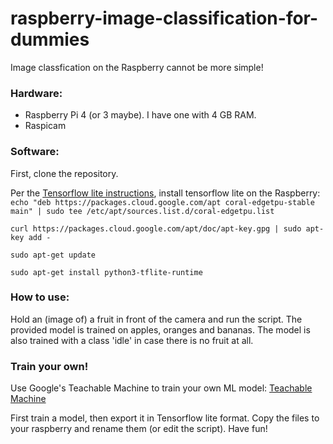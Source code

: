 # raspberry-image-classification-for-dummies

Image classfication on the Raspberry cannot be more simple! 

### Hardware:
- Raspberry Pi 4 (or 3 maybe). I have one with 4 GB RAM. 
- Raspicam

### Software:
First, clone the repository.

Per the [Tensorflow lite instructions](https://www.tensorflow.org/lite/guide/python), install tensorflow lite on the Raspberry:\
`echo "deb https://packages.cloud.google.com/apt coral-edgetpu-stable main" | sudo tee /etc/apt/sources.list.d/coral-edgetpu.list`

`curl https://packages.cloud.google.com/apt/doc/apt-key.gpg | sudo apt-key add -`

`sudo apt-get update`

`sudo apt-get install python3-tflite-runtime`

### How to use:
Hold an (image of) a fruit in front of the camera and run the script.
The provided model is trained on apples, oranges and bananas.
The model is also trained with a class 'idle' in case there is no fruit at all.

### Train your own!
Use Google's Teachable Machine to train your own ML model: [Teachable Machine](https://teachablemachine.withgoogle.com) 

First train a model, then export it in Tensorflow lite format. 
Copy the files to your raspberry and rename them (or edit the script). 
Have fun!
